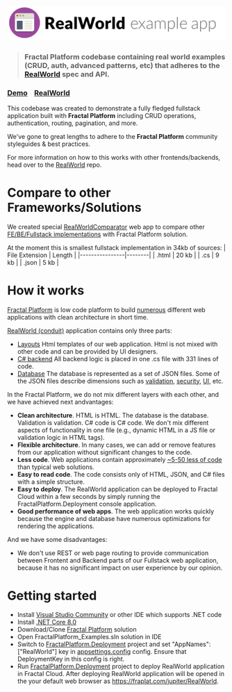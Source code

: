 # ![RealWorld Example App](logo.png)

> ### Fractal Platform codebase containing real world examples (CRUD, auth, advanced patterns, etc) that adheres to the [RealWorld](https://github.com/gothinkster/realworld) spec and API.

### [Demo](https://fraplat.com/jupiter/RealWorld)&nbsp;&nbsp;&nbsp;&nbsp;[RealWorld](https://github.com/gothinkster/realworld)

This codebase was created to demonstrate a fully fledged fullstack application built with **Fractal Platform** including CRUD operations, authentication, routing, pagination, and more.

We've gone to great lengths to adhere to the **Fractal Platform** community styleguides & best practices.

For more information on how to this works with other frontends/backends, head over to the [RealWorld](https://github.com/gothinkster/realworld) repo.

# Compare to other Frameworks/Solutions

We created special [RealWorldComparator](https://fraplat.com/jupiter/RealWorldComparator) web app 
to compare other [FE/BE/Fullstack implementations](https://codebase.show/projects/realworld) with Fractal Platform solution.

At the moment this is smallest fullstack implementation in 34kb of sources: 
| File Extension | Length |
|----------------|--------|
| .html          | 20 kb  |
| .cs            | 9 kb   |
| .json          | 5 kb   |

# How it works

[Fractal Platform](https://github.com/LearnFractal/FractalPlatform) is low code platform to build [numerous](https://fraplat.com/jupiter/ListOfProjects) different web applications with clean architecture in short time.

[RealWorld (conduit)](https://github.com/LearnFractal/FractalPlatform.RealWorld) application contains only three parts:
- [Layouts](https://github.com/LearnFractal/FractalPlatform.RealWorld/tree/main/Layouts) Html templates of our web application. Html is not mixed with other code and can be provided by UI designers.
- [C# backend](https://github.com/LearnFractal/FractalPlatform.RealWorld/blob/main/RealWorldApplication.cs) All backend logic is placed in one .cs file with 331 lines of code.
- [Database](https://github.com/LearnFractal/FractalPlatform.RealWorld/tree/main/Database) The database is represented as a set of JSON files. Some of the JSON files describe dimensions such as [validation](https://github.com/LearnFractal/FractalPlatform.RealWorld/blob/main/Database/Post/Validation/Document/0000000000.json), [security](https://github.com/LearnFractal/FractalPlatform.RealWorld/blob/main/Database/Dashboard/Security/Document/0000000000.json), [UI](https://github.com/LearnFractal/FractalPlatform.RealWorld/blob/main/Database/Dashboard/UI/Document/0000000000.json), etc.

In the Fractal Platform, we do not mix different layers with each other, and we have achieved next andvantages:
- **Clean architecture**. HTML is HTML. The database is the database. Validation is validation. C# code is C# code. We don't mix different aspects of functionality in one file (e.g., dynamic HTML in a JS file or validation logic in HTML tags).
- **Flexible architecture**. In many cases, we can add or remove features from our application without significant changes to the code.
- **Less code**. Web applications contain approximately [~5-50 less of code](https://fraplat.com/jupiter/RealWorldComparator) than typical web solutions.
- **Easy to read code**. The code consists only of HTML, JSON, and C# files with a simple structure.
- **Easy to deploy**. The RealWorld application can be deployed to Fractal Cloud within a few seconds by simply running the FractalPlatform.Deployment console application.
- **Good performance of web apps**. The web application works quickly because the engine and database have numerous optimizations for rendering the applications.

And we have some disadvantages:
- We don't use REST or web page routing to provide communication between Frontent and Backend parts of our Fullstack web application,
  because it has no significant impact on user experience by our opinion.
  
# Getting started

- Install [Visual Studio Community](https://visualstudio.microsoft.com/vs/community/) or other IDE which supports .NET code
- Install [.NET Core 8.0](https://dotnet.microsoft.com/en-us/download/dotnet/8.0)
- Download/Clone [Fractal Platform](https://github.com/LearnFractal/FractalPlatform) solution
- Open FractalPlatform_Examples.sln solution in IDE
- Switch to [FractalPlatform.Deployment](https://github.com/LearnFractal/FractalPlatform/tree/main/FractalPlatform.Deployment) project and set "AppNames":["RealWorld"] key in [appsettings.config](https://github.com/LearnFractal/FractalPlatform/blob/main/FractalPlatform.Deployment/appsettings.json) config. Ensure that DeploymentKey in this config is right.
- Run [FractalPlatform.Deployment](https://github.com/LearnFractal/FractalPlatform/tree/main/FractalPlatform.Deployment) project to deploy RealWorld application in Fractal Cloud.
  After deploying RealWorld application will be opened in the your default web browser as https://fraplat.com/jupiter/RealWorld.
